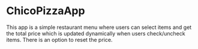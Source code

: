 # ChicoPizzaApp
This app is a simple restaurant menu where users can select items and get the total price which is updated dynamically when users check/uncheck items. There is an option to reset the price.
